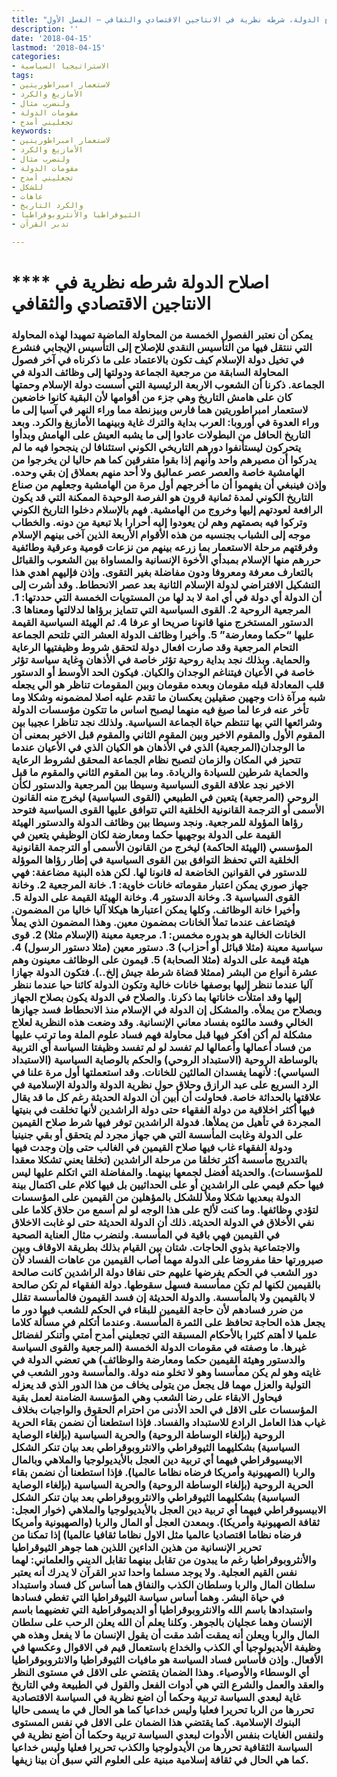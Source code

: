 ```yaml
---
title: "اصلاح الدولة، شرطه نظرية في الانتاجين الاقتصادي والثقافي – الفصل الأول"
description: ''
date: '2018-04-15'
lastmod: '2018-04-15'
categories:
- الاستراتيجيا السياسية
tags:
- لاستعمار امبراطوريتين
- الأمازيغ والكرد
- ولنضرب مثال
- مقومات الدولة
- تجعليني أمدح
keywords:
- لاستعمار امبراطوريتين
- الأمازيغ والكرد
- ولنضرب مثال
- مقومات الدولة
- تجعليني أمدح
- للشكل
- عاهات
- والكرد التاريخ
- الثيوقراطيا والأنثروبوقراطيا
- تدبر القرآن

---
```

# **** **اصلاح الدولة** شرطه نظرية في الانتاجين الاقتصادي والثقافي

### يمكن أن نعتبر الفصول الخمسة من المحاولة الماضية تمهيدا لهذه المحاولة التي ننتقل فيها من التأسيس النقدي للإصلاح إلى التأسيس الإيجابي فنشرع في تخيل دولة الإسلام كيف تكون بالاعتماد على ما ذكرناه في آخر فصول المحاولة السابقة من مرجعية الجماعة ودولتها إلى وظائف الدولة في الجماعة. ذكرنا أن الشعوب الاربعة الرئيسية التي أسست دولة الإسلام وحمتها كان على هامش التاريخ وهي جزء من أقوامها لأن البقية كانوا خاضعين لاستعمار امبراطوريتين هما فارس وبيزنطة مما وراء النهر في آسيا إلى ما وراء العدوة في أوروبا: العرب بداية والترك غاية وبينهما الأمازيغ والكرد. وبعد التاريخ الحافل من البطولات عادوا إلى ما يشبه العيش على الهامش وبدأوا يتحركون ليستأنفوا دورهم التاريخي الكوني استئنافا لن ينجحوا فيه ما لم يدركوا أن مصيرهم واحد وأنهم إذا بقوا متفرقين كما هم حاليا لن يخرجوا من الهامشية خاصة والعصر عصر عماليق ولا أحد منهم بعملاق إن بقي وحده. وإذن فينبغي أن يفهموا أن ما أخرجهم أول مرة من الهامشية وجعلهم من صناع التاريخ الكوني لمدة ثمانية قرون هو الفرصة الوحيدة الممكنة التي قد يكون الرافعة لعودتهم إليها وخروج من الهامشية. فهم بالإسلام دخلوا التاريخ الكوني وتركوا فيه بصمتهم وهم لن يعودوا إليه أحرارا بلا تبعية من دونه. والخطاب موجه إلى الشباب بجنسيه من هذه الأقوام الأربعة الذين آخى بينهم الإسلام وفرقتهم مرحلة الاستعمار بما زرعه بينهم من نزعات قومية وعرقية وطائفية حررهم منها الإسلام بمبدأي الأخوة الإنسانية والمساواة بين الشعوب والقبائل بالتعارف معرفة ومعروفا ودون مفاضلة بغير التقوى. وإذن فإليهم اهدي هذا التشكيل الافتراضي لدولة الإسلام الثانية بعد عصر الانحطاط. وقد أشرت إلى أن الدولة أي دولة في أي امة لا بد لها من المستويات الخمسة التي حددتها: 1. المرجعية الروحية 2. القوى السياسية التي تتمايز برؤاها لدلالتها ومعناها 3. الدستور المستخرج منها قانونا صريحا او عرفا 4. ثم الهيئة السياسية القيمة عليها “حكما ومعارضة” 5. وأخيرا وظائف الدولة العشر التي تلتحم الجماعة التحام المرجعية وقد صارت افعال دولة لتحقق شروط وظيفتيها الرعاية والحماية. وبذلك نجد بداية روحية تؤثر خاصة في الأذهان وغاية سياسة تؤثر خاصة في الأعيان فيتناغم الوجدان والكيان. فيكون الحد الأوسط أو الدستور قلب المعادلة قبله مقومان وبعده مقومان وبين المقومات تناظر هو الي يجعله شبه مرآة ذات وجهين صقيلين يعكسان ما تقدم عليه اصلا لمضمونه وشكلا وما تأخر عنه فرعا لما صيغ فيه منهما ليصبح اساس ما تتكون مؤسسات الدولة وشرائعها التي بها تنتظم حياة الجماعة السياسية. ولذلك نجد تناظرا عجيبا بين المقوم الأول والمقوم الاخير وبين المقوم الثاني والمقوم قبل الاخير بمعنى أن ما الوجدان(المرجعية) الذي في الأذهان هو الكيان الذي في الأعيان عندما تتحيز في المكان والزمان لتصبح نظام الجماعة المحقق لشروط الرعاية والحماية شرطين للسيادة والريادة. وما بين المقوم الثاني والمقوم ما قبل الاخير نجد علاقة القوى السياسية وسيطا بين المرجعية والدستور لكأن الروحي (المرجعية) يتعين في الطبيعي (القوى السياسية) ليخرج منه القانون الأسمى أو الترجمة القانونية الخلقية التي تتوافق عليها القوى السياسية فتوحد رؤاها المؤولة للمرجعية. ونجد وسيطا بين وظائف الدولة والدستور الهيئة القيمة على الدولة بوجهيها حكما ومعارضة لكان الوظيفي يتعين في المؤسسي (الهيئة الحاكمة) ليخرج من القانون الأسمى أو الترجمة القانونية الخلقية التي تحفظ التوافق بين القوى السياسية في إطار رؤاها الموؤلة للدستور في القوانين الخاضعة له قانونا لها. لكن هذه البنية مضاعفة: فهي جهاز صوري يمكن اعتبار مقوماته خانات خاوية: 1. خانة المرجعية 2. وخانة القوى السياسية 3. وخانة الدستور 4. وخانة الهيئة القيمة على الدولة 5. وأخيرا خانة الوظائف. وكلها يمكن اعتبارها هيكلا آليا خاليا من المضمون. فيتضاعف عندما تملأ الخانات بمضمون معين. وهذا المضمون الذي يملأ الخانات الخالية هو بدوره مخمس: 1. مرجعية معينة (الإسلام مثلا) 2. قوى سياسية معينة (مثلا قبائل أو أحزاب) 3. دستور معين (مثلا دستور الرسول) 4. هيئة قيمة على الدولة (مثلا الصحابة) 5. قيمون على الوظائف معينون وهم عشرة أنواع من البشر (ممثلا قضاة شرطة جيش إلخ..). فتكون الدولة جهازا آليا عندما ننظر إليها بوصفها خانات خالية وتكون الدولة كائنا حيا عندما ننظر إليها وقد امتلأت خاناتها بما ذكرنا. والصلاح في الدولة يكون بصلاح الجهاز وبصلاح من يملأه. والمشكل إن الدولة في الإسلام منذ الانحطاط فسد جهازها الخالي وفسد مالئوه بفساد معاني الإنسانية. وقد وضعت هذه النظرية لعلاج مشكلة لم أكن أفكر فيها قبل محاولة فهم فساد علوم الملة وما ترتب عليها من فساد أعمالها وأعمالها لم تفسد لو لم تفسد وظيفتا السياسة أي التربية بالوساطة الروحية (الاستبداد الروحي) والحكم بالوصاية السياسية (الاستبداد السياسي): لأنهما يفسدان المالئين للخانات. وقد استعملتها أول مرة علنا في الرد السريع على عبد الرازق وحلاق حول نظرية الدولة والدولة الإسلامية في علاقتها بالحداثة خاصة. فحاولت أن أبين أن الدولة الحديثة رغم كل ما قد يقال فيها أكثر اخلاقية من دولة الفقهاء حتى دولة الراشدين لأنها تخلقت في بنيتها المجردة في تأهيل من يملأها. فدولة الراشدين توفر فيها شرط صلاح القيمين على الدولة وغابت المأسسة التي هي جهاز مجرد لم يتحقق أو بقي جنينيا ودولة الفقهاء غاب فيها صلاح القيمين في الغالب حتى وإن وجدت فيها بالتدريج مأسسة أكثر تخلقا من مرحلة الراشدين (تخلقا يعني تشكلا معقدا للمؤسسات). والحديثة أفضل لجمعها بينهما. والمفاضلة التي اتكلم عليها ليس فيها حكم قيمي على الراشدين أو على الحداثيين بل فيها كلام على اكتمال بينة الدولة ببعديها شكلا وملأ للشكل بالمؤهلين من القيمين على المؤسسات لتؤدي وظائفها. وما كنت لألح على هذا الوجه لو لم أسمع من حلاق كلاما على نفي الأخلاق في الدولة الحديثة. ذلك أن الدولة الحديثة حتى لو غابت الاخلاق في القيمين فهي باقية في المأسسة. ولنضرب مثال العناية الصحية والاجتماعية بذوي الحاجات. شتان بين القيام بذلك بطريقة الاوقاف وبين صيرورتها حقا مفروضا على الدولة مهما أصاب القيمين من عاهات الفساد لأن دور الشعب في الحكم يفرضها عليهم حتى نفاقا دولة الراشدين كانت صالحة بالقيمين لكنها لم تكن ممأسسة فسهل سقوطها. دولة الفقهاء لم تكن صالحة لا بالقيمين ولا بالمأسسة. والدولة الحديثة إن فسد القيمون فالمأسسة تقلل من ضرر فسادهم لأن حاجة القيمين للبقاء في الحكم للشعب فيها دور ما يجعل هذه الحاجة تحافظ على الثمرة المأسسة. وعندما أتكلم في مسألة كلاما علميا لا أهتم كثيرا بالأحكام المسبقة التي تجعليني أمدح أمتي وأتنكر لفضائل غيرها. ما وصفته في مقومات الدولة الخمسة (المرجعية والقوى السياسة والدستور وهيئة القيمين حكما ومعارضة والوظائف) هي تعضي الدولة في غايته وهو لم يكن ممأسسا وهو لا تخلو منه دولة. والمأسسة ودور الشعب في التولية والعزل مهما قل يجعل من يتولى يخاف من هذا الدور الذي قد يعزله فيحاول الابقاء على رضا الشعب وهي المؤسسة الضامنة لعمل بقية المؤسسات على الاقل في الحد الأدنى من احترام الحقوق والواجبات بخلاف غياب هذا العامل الرادع للاستبداد والفساد. فإذا استطعنا أن نضمن بقاء الحرية الروحية (بإلغاء الوساطة الروحية) والحرية السياسية (بإلغاء الوصاية السياسية) بشكليهما الثيوقراطي والانثروبوقراطي بعد بيان تنكر الشكل الابيسيوقراطي فيهما أي تربية دين العجل بالأيديولوجيا والملاهي وبالمال والربا (الصهيونية وأمريكا فرضاه نظاما عالميا). فإذا استطعنا أن نضمن بقاء الحرية الروحية (بإلغاء الوساطة الروحية) والحرية السياسية (بإلغاء الوصاية السياسية) بشكليهما الثيوقراطي والانثروبوقراطي بعد بيان تنكر الشكل الابيسيوقراطي فيهما أي تربية دين العجل بالأيديولوجيا والملاهي (خوار العجل: ثقافة الصهيونية وأمريكا). وبمعدن العجل أو المال والربا (والصهيونية وأمريكا فرضاه نظاما اقتصاديا عالميا مثل الاول نظاما ثقافيا عالميا) إذا تمكنا من تحرير الإنسانية من هذين الداءين اللذين هما جوهر الثيوقراطيا والأنثروبوقراطيا رغم ما يبدون من تقابل بينهما تقابل الديني والعلماني: لهما نفس القيم العجلية. ولا يوجد مسلما واحدا تدبر القرآن لا يدرك أنه يعتبر سلطان المال والربا وسلطان الكذب والنفاق هما أساس كل فساد واستبداد في حياة البشر. وهما أساس سياسة الثيوقراطيا التي تغطي فسادها واستبدادها باسم الله والانثروبوقراطيا أو الديموقراطية التي تغضيهما باسم الإنسان وهما عجليان بالجوهر. وكلنا يعلم أن الله يعلن الرحب على سلطان المال والربا ويعلن أنه يمقت أشد مقت أن يقول الإنسان ما لا يفعل وهذه هي وظيفة الأيديولوجيا أي الكذب والخداع باستعمال قيم في الاقوال وعكسها في الأفعال. وإذن فأساس فساد السياسة هو مافيات الثيوقراطيا والانثروبوقراطيا أي الوسطاء والأوصياء. وهذا الضمان يقتضي على الاقل في مستوى النظر والعقد والعمل والشرع التي هي أدوات الفعل والقول في الطبيعة وفي التاريخ غاية لبعدي السياسة تربية وحكما أن اضع نظرية في السياسة الاقتصادية تحررها من الربا تحريرا فعليا وليس خداعيا كما هو الحال في ما يسمى حاليا البنوك الإسلامية. كما يقتضي هذا الضمان على الاقل في نفس المستوى ولنفس الغايات بنفس الأدوات لبعدي السياسة تربية وحكما أن أضع نظرية في السياسة الثقافية تحررها من الأيدولوجيا والكذب تحريرا فعليا وليس خداعيا كما هي الحال في ثقافة إسلامية مبنية على العلوم التي سبق أن بينا زيفها.

###